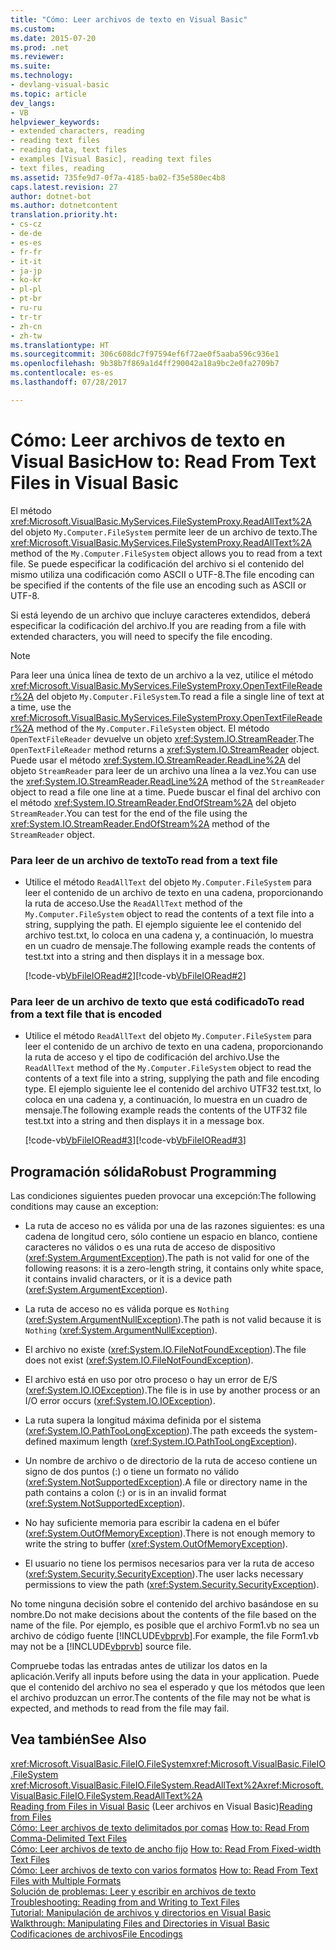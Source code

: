 ```yaml
---
title: "Cómo: Leer archivos de texto en Visual Basic"
ms.custom: 
ms.date: 2015-07-20
ms.prod: .net
ms.reviewer: 
ms.suite: 
ms.technology:
- devlang-visual-basic
ms.topic: article
dev_langs:
- VB
helpviewer_keywords:
- extended characters, reading
- reading text files
- reading data, text files
- examples [Visual Basic], reading text files
- text files, reading
ms.assetid: 735fe9d7-0f7a-4185-ba02-f35e580ec4b8
caps.latest.revision: 27
author: dotnet-bot
ms.author: dotnetcontent
translation.priority.ht:
- cs-cz
- de-de
- es-es
- fr-fr
- it-it
- ja-jp
- ko-kr
- pl-pl
- pt-br
- ru-ru
- tr-tr
- zh-cn
- zh-tw
ms.translationtype: HT
ms.sourcegitcommit: 306c608dc7f97594ef6f72ae0f5aaba596c936e1
ms.openlocfilehash: 9b38b7f869a1d4ff290042a18a9bc2e0fa2709b7
ms.contentlocale: es-es
ms.lasthandoff: 07/28/2017

---
```

# <a name="how-to-read-from-text-files-in-visual-basic"></a><span data-ttu-id="9b198-102">Cómo: Leer archivos de texto en Visual Basic</span><span class="sxs-lookup"><span data-stu-id="9b198-102">How to: Read From Text Files in Visual Basic</span></span>
<span data-ttu-id="9b198-103">El método <xref:Microsoft.VisualBasic.MyServices.FileSystemProxy.ReadAllText%2A> del objeto `My.Computer.FileSystem` permite leer de un archivo de texto.</span><span class="sxs-lookup"><span data-stu-id="9b198-103">The <xref:Microsoft.VisualBasic.MyServices.FileSystemProxy.ReadAllText%2A> method of the `My.Computer.FileSystem` object allows you to read from a text file.</span></span> <span data-ttu-id="9b198-104">Se puede especificar la codificación del archivo si el contenido del mismo utiliza una codificación como ASCII o UTF-8.</span><span class="sxs-lookup"><span data-stu-id="9b198-104">The file encoding can be specified if the contents of the file use an encoding such as ASCII or UTF-8.</span></span>  
  
 <span data-ttu-id="9b198-105">Si está leyendo de un archivo que incluye caracteres extendidos, deberá especificar la codificación del archivo.</span><span class="sxs-lookup"><span data-stu-id="9b198-105">If you are reading from a file with extended characters, you will need to specify the file encoding.</span></span>  
  
> [!NOTE]
>  <span data-ttu-id="9b198-106">Para leer una única línea de texto de un archivo a la vez, utilice el método <xref:Microsoft.VisualBasic.MyServices.FileSystemProxy.OpenTextFileReader%2A> del objeto `My.Computer.FileSystem`.</span><span class="sxs-lookup"><span data-stu-id="9b198-106">To read a file a single line of text at a time, use the <xref:Microsoft.VisualBasic.MyServices.FileSystemProxy.OpenTextFileReader%2A> method of the `My.Computer.FileSystem` object.</span></span> <span data-ttu-id="9b198-107">El método `OpenTextFileReader` devuelve un objeto <xref:System.IO.StreamReader>.</span><span class="sxs-lookup"><span data-stu-id="9b198-107">The `OpenTextFileReader` method returns a <xref:System.IO.StreamReader> object.</span></span> <span data-ttu-id="9b198-108">Puede usar el método <xref:System.IO.StreamReader.ReadLine%2A> del objeto `StreamReader` para leer de un archivo una línea a la vez.</span><span class="sxs-lookup"><span data-stu-id="9b198-108">You can use the <xref:System.IO.StreamReader.ReadLine%2A> method of the `StreamReader` object to read a file one line at a time.</span></span> <span data-ttu-id="9b198-109">Puede buscar el final del archivo con el método <xref:System.IO.StreamReader.EndOfStream%2A> del objeto `StreamReader`.</span><span class="sxs-lookup"><span data-stu-id="9b198-109">You can test for the end of the file using the <xref:System.IO.StreamReader.EndOfStream%2A> method of the `StreamReader` object.</span></span>  
  
### <a name="to-read-from-a-text-file"></a><span data-ttu-id="9b198-110">Para leer de un archivo de texto</span><span class="sxs-lookup"><span data-stu-id="9b198-110">To read from a text file</span></span>  
  
-   <span data-ttu-id="9b198-111">Utilice el método `ReadAllText` del objeto `My.Computer.FileSystem` para leer el contenido de un archivo de texto en una cadena, proporcionando la ruta de acceso.</span><span class="sxs-lookup"><span data-stu-id="9b198-111">Use the `ReadAllText` method of the `My.Computer.FileSystem` object to read the contents of a text file into a string, supplying the path.</span></span> <span data-ttu-id="9b198-112">El ejemplo siguiente lee el contenido del archivo test.txt, lo coloca en una cadena y, a continuación, lo muestra en un cuadro de mensaje.</span><span class="sxs-lookup"><span data-stu-id="9b198-112">The following example reads the contents of test.txt into a string and then displays it in a message box.</span></span>  
  
     <span data-ttu-id="9b198-113">[!code-vb[VbFileIORead#2](../../../../visual-basic/developing-apps/programming/drives-directories-files/codesnippet/VisualBasic/how-to-read-from-text-files_1.vb)]</span><span class="sxs-lookup"><span data-stu-id="9b198-113">[!code-vb[VbFileIORead#2](../../../../visual-basic/developing-apps/programming/drives-directories-files/codesnippet/VisualBasic/how-to-read-from-text-files_1.vb)]</span></span>  
  
### <a name="to-read-from-a-text-file-that-is-encoded"></a><span data-ttu-id="9b198-114">Para leer de un archivo de texto que está codificado</span><span class="sxs-lookup"><span data-stu-id="9b198-114">To read from a text file that is encoded</span></span>  
  
-   <span data-ttu-id="9b198-115">Utilice el método `ReadAllText` del objeto `My.Computer.FileSystem` para leer el contenido de un archivo de texto en una cadena, proporcionando la ruta de acceso y el tipo de codificación del archivo.</span><span class="sxs-lookup"><span data-stu-id="9b198-115">Use the `ReadAllText` method of the `My.Computer.FileSystem` object to read the contents of a text file into a string, supplying the path and file encoding type.</span></span> <span data-ttu-id="9b198-116">El ejemplo siguiente lee el contenido del archivo UTF32 test.txt, lo coloca en una cadena y, a continuación, lo muestra en un cuadro de mensaje.</span><span class="sxs-lookup"><span data-stu-id="9b198-116">The following example reads the contents of the UTF32 file test.txt into a string and then displays it in a message box.</span></span>  
  
     <span data-ttu-id="9b198-117">[!code-vb[VbFileIORead#3](../../../../visual-basic/developing-apps/programming/drives-directories-files/codesnippet/VisualBasic/how-to-read-from-text-files_2.vb)]</span><span class="sxs-lookup"><span data-stu-id="9b198-117">[!code-vb[VbFileIORead#3](../../../../visual-basic/developing-apps/programming/drives-directories-files/codesnippet/VisualBasic/how-to-read-from-text-files_2.vb)]</span></span>  
  
## <a name="robust-programming"></a><span data-ttu-id="9b198-118">Programación sólida</span><span class="sxs-lookup"><span data-stu-id="9b198-118">Robust Programming</span></span>  
 <span data-ttu-id="9b198-119">Las condiciones siguientes pueden provocar una excepción:</span><span class="sxs-lookup"><span data-stu-id="9b198-119">The following conditions may cause an exception:</span></span>  
  
-   <span data-ttu-id="9b198-120">La ruta de acceso no es válida por una de las razones siguientes: es una cadena de longitud cero, sólo contiene un espacio en blanco, contiene caracteres no válidos o es una ruta de acceso de dispositivo (<xref:System.ArgumentException>).</span><span class="sxs-lookup"><span data-stu-id="9b198-120">The path is not valid for one of the following reasons: it is a zero-length string, it contains only white space, it contains invalid characters, or it is a device path (<xref:System.ArgumentException>).</span></span>  
  
-   <span data-ttu-id="9b198-121">La ruta de acceso no es válida porque es `Nothing` (<xref:System.ArgumentNullException>).</span><span class="sxs-lookup"><span data-stu-id="9b198-121">The path is not valid because it is `Nothing` (<xref:System.ArgumentNullException>).</span></span>  
  
-   <span data-ttu-id="9b198-122">El archivo no existe (<xref:System.IO.FileNotFoundException>).</span><span class="sxs-lookup"><span data-stu-id="9b198-122">The file does not exist (<xref:System.IO.FileNotFoundException>).</span></span>  
  
-   <span data-ttu-id="9b198-123">El archivo está en uso por otro proceso o hay un error de E/S (<xref:System.IO.IOException>).</span><span class="sxs-lookup"><span data-stu-id="9b198-123">The file is in use by another process or an I/O error occurs (<xref:System.IO.IOException>).</span></span>  
  
-   <span data-ttu-id="9b198-124">La ruta supera la longitud máxima definida por el sistema (<xref:System.IO.PathTooLongException>).</span><span class="sxs-lookup"><span data-stu-id="9b198-124">The path exceeds the system-defined maximum length (<xref:System.IO.PathTooLongException>).</span></span>  
  
-   <span data-ttu-id="9b198-125">Un nombre de archivo o de directorio de la ruta de acceso contiene un signo de dos puntos (:) o tiene un formato no válido (<xref:System.NotSupportedException>).</span><span class="sxs-lookup"><span data-stu-id="9b198-125">A file or directory name in the path contains a colon (:) or is in an invalid format (<xref:System.NotSupportedException>).</span></span>  
  
-   <span data-ttu-id="9b198-126">No hay suficiente memoria para escribir la cadena en el búfer (<xref:System.OutOfMemoryException>).</span><span class="sxs-lookup"><span data-stu-id="9b198-126">There is not enough memory to write the string to buffer (<xref:System.OutOfMemoryException>).</span></span>  
  
-   <span data-ttu-id="9b198-127">El usuario no tiene los permisos necesarios para ver la ruta de acceso (<xref:System.Security.SecurityException>).</span><span class="sxs-lookup"><span data-stu-id="9b198-127">The user lacks necessary permissions to view the path (<xref:System.Security.SecurityException>).</span></span>  
  
 <span data-ttu-id="9b198-128">No tome ninguna decisión sobre el contenido del archivo basándose en su nombre.</span><span class="sxs-lookup"><span data-stu-id="9b198-128">Do not make decisions about the contents of the file based on the name of the file.</span></span> <span data-ttu-id="9b198-129">Por ejemplo, es posible que el archivo Form1.vb no sea un archivo de código fuente [!INCLUDE[vbprvb](~/includes/vbprvb-md.md)].</span><span class="sxs-lookup"><span data-stu-id="9b198-129">For example, the file Form1.vb may not be a [!INCLUDE[vbprvb](~/includes/vbprvb-md.md)] source file.</span></span>  
  
 <span data-ttu-id="9b198-130">Compruebe todas las entradas antes de utilizar los datos en la aplicación.</span><span class="sxs-lookup"><span data-stu-id="9b198-130">Verify all inputs before using the data in your application.</span></span> <span data-ttu-id="9b198-131">Puede que el contenido del archivo no sea el esperado y que los métodos que leen el archivo produzcan un error.</span><span class="sxs-lookup"><span data-stu-id="9b198-131">The contents of the file may not be what is expected, and methods to read from the file may fail.</span></span>  
  
## <a name="see-also"></a><span data-ttu-id="9b198-132">Vea también</span><span class="sxs-lookup"><span data-stu-id="9b198-132">See Also</span></span>  
 <span data-ttu-id="9b198-133"><xref:Microsoft.VisualBasic.FileIO.FileSystem></span><span class="sxs-lookup"><span data-stu-id="9b198-133"><xref:Microsoft.VisualBasic.FileIO.FileSystem></span></span>   
 <span data-ttu-id="9b198-134"><xref:Microsoft.VisualBasic.FileIO.FileSystem.ReadAllText%2A></span><span class="sxs-lookup"><span data-stu-id="9b198-134"><xref:Microsoft.VisualBasic.FileIO.FileSystem.ReadAllText%2A></span></span>   
 <span data-ttu-id="9b198-135">[Reading from Files in Visual Basic](../../../../visual-basic/developing-apps/programming/drives-directories-files/reading-from-files.md)  (Leer archivos en Visual Basic)</span><span class="sxs-lookup"><span data-stu-id="9b198-135">[Reading from Files](../../../../visual-basic/developing-apps/programming/drives-directories-files/reading-from-files.md) </span></span>  
 <span data-ttu-id="9b198-136">[Cómo: Leer archivos de texto delimitados por comas](../../../../visual-basic/developing-apps/programming/drives-directories-files/how-to-read-from-comma-delimited-text-files.md) </span><span class="sxs-lookup"><span data-stu-id="9b198-136">[How to: Read From Comma-Delimited Text Files](../../../../visual-basic/developing-apps/programming/drives-directories-files/how-to-read-from-comma-delimited-text-files.md) </span></span>  
 <span data-ttu-id="9b198-137">[Cómo: Leer archivos de texto de ancho fijo](../../../../visual-basic/developing-apps/programming/drives-directories-files/how-to-read-from-fixed-width-text-files.md) </span><span class="sxs-lookup"><span data-stu-id="9b198-137">[How to: Read From Fixed-width Text Files](../../../../visual-basic/developing-apps/programming/drives-directories-files/how-to-read-from-fixed-width-text-files.md) </span></span>  
 <span data-ttu-id="9b198-138">[Cómo: Leer archivos de texto con varios formatos](../../../../visual-basic/developing-apps/programming/drives-directories-files/how-to-read-from-text-files-with-multiple-formats.md) </span><span class="sxs-lookup"><span data-stu-id="9b198-138">[How to: Read From Text Files with Multiple Formats](../../../../visual-basic/developing-apps/programming/drives-directories-files/how-to-read-from-text-files-with-multiple-formats.md) </span></span>  
 <span data-ttu-id="9b198-139">[Solución de problemas: Leer y escribir en archivos de texto](../../../../visual-basic/developing-apps/programming/drives-directories-files/troubleshooting-reading-from-and-writing-to-text-files.md) </span><span class="sxs-lookup"><span data-stu-id="9b198-139">[Troubleshooting: Reading from and Writing to Text Files](../../../../visual-basic/developing-apps/programming/drives-directories-files/troubleshooting-reading-from-and-writing-to-text-files.md) </span></span>  
 <span data-ttu-id="9b198-140">[Tutorial: Manipulación de archivos y directorios en Visual Basic](../../../../visual-basic/developing-apps/programming/drives-directories-files/walkthrough-manipulating-files-and-directories.md) </span><span class="sxs-lookup"><span data-stu-id="9b198-140">[Walkthrough: Manipulating Files and Directories in Visual Basic](../../../../visual-basic/developing-apps/programming/drives-directories-files/walkthrough-manipulating-files-and-directories.md) </span></span>  
 [<span data-ttu-id="9b198-141">Codificaciones de archivos</span><span class="sxs-lookup"><span data-stu-id="9b198-141">File Encodings</span></span>](../../../../visual-basic/developing-apps/programming/drives-directories-files/file-encodings.md)

